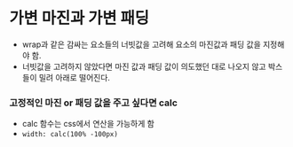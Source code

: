 # 가변 마진과 가변 패딩

- wrap과 같은 감싸는 요소들의 너빗값을 고려해 요소의 마진값과 패딩 값을 지정해야 함.
- 너빗값을 고려하지 않았다면 마진 값과 패딩 값이 의도했던 대로 나오지 않고 박스들이 밀려 아래로 떨어진다.



### 고정적인 마진 or 패딩 값을 주고 싶다면 calc

- calc 함수는 css에서 연산을 가능하게 함
- `width: calc(100% -100px)`

